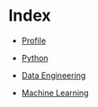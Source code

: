 # Index
- [Profile](./profile.md)

- [Python](./python/index.md)
- [Data Engineering](./data_engineering/index.md)
- [Machine Learning](./machine_learning/index.md)
